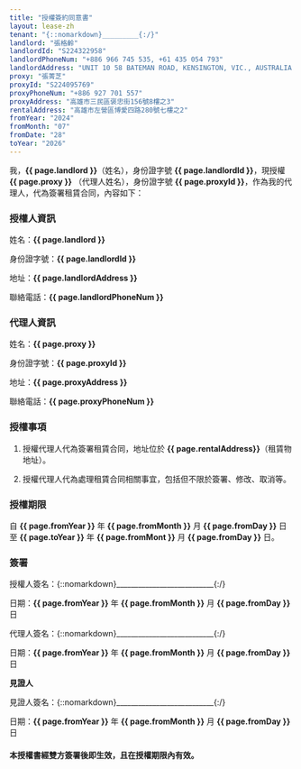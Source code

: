 ```yaml
---
title: "授權簽約同意書"
layout: lease-zh
tenant: "{::nomarkdown}_________{:/}"
landlord: "張格齡"
landlordId: "S224322958"
landlordPhoneNum: "+886 966 745 535, +61 435 054 793"
landlordAddress: "UNIT 10 58 BATEMAN ROAD, KENSINGTON, VIC., AUSTRALIA 3031"
proxy: "張菁芝"
proxyId: "S224095769"
proxyPhoneNum: "+886 927 701 557"
proxyAddress: "高雄市三民區褒忠街156號8樓之3"
rentalAddress: "高雄市左營區博愛四路280號七樓之2"
fromYear: "2024"
fromMonth: "07"
fromDate: "28"
toYear: "2026"
---
```


我，**{{ page.landlord }}**（姓名），身份證字號 **{{ page.landlordId }}**，現授權 **{{ page.proxy }}** （代理人姓名），身份證字號 **{{ page.proxyId }}**，作為我的代理人，代為簽署租賃合同，內容如下：

### 授權人資訊

姓名：**{{ page.landlord }}**  

身份證字號：**{{ page.landlordId }}**

地址：**{{ page.landlordAddress }}**

聯絡電話：**{{ page.landlordPhoneNum }}**


### 代理人資訊

姓名：**{{ page.proxy }}**

身份證字號：**{{ page.proxyId }}**

地址：**{{ page.proxyAddress }}**

聯絡電話：**{{ page.proxyPhoneNum }}**  


### 授權事項

1. 授權代理人代為簽署租賃合同，地址位於 **{{ page.rentalAddress}}**（租賃物地址）。

1. 授權代理人代為處理租賃合同相關事宜，包括但不限於簽署、修改、取消等。


### 授權期限

自 **{{ page.fromYear }}** 年 **{{ page.fromMonth }}** 月 **{{ page.fromDay }}** 日至 **{{ page.toYear }}** 年 **{{ page.fromMont }}** 月 **{{ page.fromDay }}** 日。


### 簽署

授權人簽名：{::nomarkdown}___________________________{:/}

日期：**{{ page.fromYear }}** 年 **{{ page.fromMonth }}** 月 **{{ page.fromDay }}** 日

代理人簽名：{::nomarkdown}___________________________{:/}

日期：**{{ page.fromYear }}** 年 **{{ page.fromMonth }}** 月 **{{ page.fromDay }}** 日


**見證人**

見證人簽名：{::nomarkdown}___________________________{:/}

日期：**{{ page.fromYear }}** 年 **{{ page.fromMonth }}** 月 **{{ page.fromDay }}** 日


#### 本授權書經雙方簽署後即生效，且在授權期限內有效。
